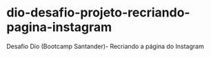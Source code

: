 # dio-desafio-projeto-recriando-pagina-instagram
Desafio Dio (Bootcamp Santander)- Recriando a página do Instagram

